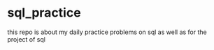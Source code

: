 # sql_practice
this repo is about my daily practice problems on sql as well as for the project of sql
